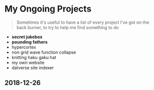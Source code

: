 # My Ongoing Projects

> Sometimes it's useful to have a list of every project I've got on the back burner, to try to help me find something to do

- **secret jukebox**
- **pounding fathers**
- hypercortex
- non grid wave function collapse
- knitting haku gaku hat
- my own website
- datverse site indexer

## 2018-12-26
